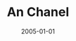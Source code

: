 ---
layout: article
title: An Chanel
authors: [Lucyus Catilysna]
date: 2005-01-01
defectueux: true
---